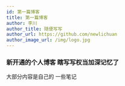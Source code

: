 ```yaml
---
id: 第一篇博客
title: 第一篇博客
author: 李川
author_title: 随便写写
author_url: https://github.com/newlichuan
author_image_url: /img/logo.jpg
---
```


### 新开通的个人博客 瞎写写权当加深记忆了

大部分内容是自己的   一些笔记
